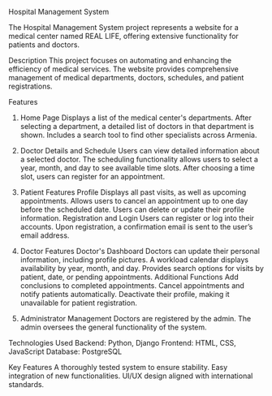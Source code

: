 Hospital Management System

The Hospital Management System project represents a website for a medical center named REAL LIFE, offering extensive functionality for patients and doctors.

Description
This project focuses on automating and enhancing the efficiency of medical services. The website provides comprehensive management of medical departments, doctors, schedules, and patient registrations.

Features

1. Home Page
    Displays a list of the medical center's departments.
    After selecting a department, a detailed list of doctors in that department is shown.
    Includes a search tool to find other specialists across Armenia.
2. Doctor Details and Schedule
    Users can view detailed information about a selected doctor.
    The scheduling functionality allows users to select a year, month, and day to see available time slots.
    After choosing a time slot, users can register for an appointment.
3. Patient Features
    Profile
        Displays all past visits, as well as upcoming appointments.
        Allows users to cancel an appointment up to one day before the scheduled date.
        Users can delete or update their profile information.
    Registration and Login
        Users can register or log into their accounts.
        Upon registration, a confirmation email is sent to the user’s email address.
4. Doctor Features
    Doctor's Dashboard
        Doctors can update their personal information, including profile pictures.
        A workload calendar displays availability by year, month, and day.
        Provides search options for visits by patient, date, or pending appointments.
    Additional Functions
        Add conclusions to completed appointments.
        Cancel appointments and notify patients automatically.
        Deactivate their profile, making it unavailable for patient registration.

5. Administrator Management
    Doctors are registered by the admin.
    The admin oversees the general functionality of the system.

Technologies Used
    Backend: Python, Django
    Frontend: HTML, CSS, JavaScript
    Database: PostgreSQL

Key Features
    A thoroughly tested system to ensure stability.
    Easy integration of new functionalities.
    UI/UX design aligned with international standards.